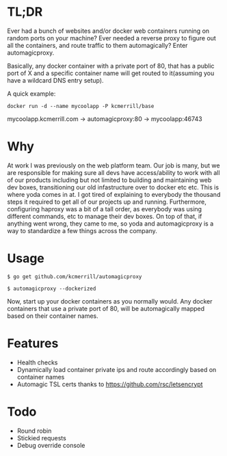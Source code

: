 # TL;DR
Ever had a bunch of websites and/or docker web containers running on random ports on your machine? Ever needed a reverse proxy to figure out all the containers, and route traffic to them automagically? Enter automagicproxy.

Basically, any docker container with a private port of 80, that has a public port of X and a specific container name will get routed to it(assuming you have a wildcard DNS entry setup).

A quick example:

`docker run -d --name mycoolapp -P kcmerrill/base`

mycoolapp.kcmerrill.com -> automagicproxy:80 -> mycoolapp:46743

# Why
At work I was previously on the web platform team. Our job is many, but we are responsible for making sure all devs have access/ability to work with all of our products including but not limited to building and maintaining web dev boxes, transitioning our old infastructure over to docker etc etc. This is where yoda comes in at. I got tired of explaining to everybody the thousand steps it required to get all of our projects up and running. Furthermore, configuring haproxy was a bit of a tall order, as everybody was using different commands, etc to manage their dev boxes. On top of that, if anything went wrong, they came to me, so yoda and automagicproxy is a way to standardize a few things across the company.

# Usage
`$ go get github.com/kcmerrill/automagicproxy`

`$ automagicproxy --dockerized`

Now, start up your docker containers as you normally would. Any docker containers that use a private port of 80, will be automagically mapped based on their container names.


# Features
- Health checks
- Dynamically load container private ips and route accordingly based on container names
- Automagic TSL certs thanks to https://github.com/rsc/letsencrypt

# Todo
- Round robin
- Stickied requests
- Debug override console
